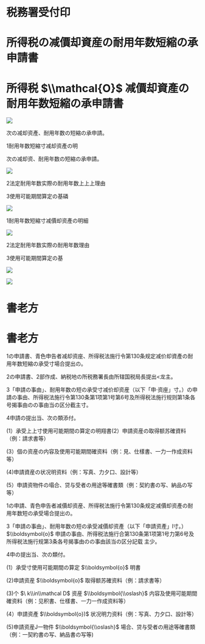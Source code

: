 # 税務署受付印

# 所得税の减價却資産の耐用年数短縮の承申請書

# 所得税 $\\mathcal{O}$ 减價却資產の耐用年数短縮の承申請書

![](https://www.nta.go.jp/tmp/be9a9bcb-1557-425c-9c6e-510252de5891/images/e181bb8aaa3b5e6c30f398055e6c28f17db536d35ae9e3fae4c6be4efb0d845f.jpg)

次の减却资產、耐用年数の短縮の承申請。

1耐用年数短縮寸减却资產の明

次の减却资、耐用年数の短縮の承申請。

![](https://www.nta.go.jp/tmp/be9a9bcb-1557-425c-9c6e-510252de5891/images/06941ead0ae7e5b853060061272121d6aad94a09f4ca7e16d6549041a2065476.jpg)

2法定耐用年数实際の耐用年数上上上理由

3使用可能期間算定の基磷

![](https://www.nta.go.jp/tmp/be9a9bcb-1557-425c-9c6e-510252de5891/images/4020466c5fd471224192cbc5dfe74b40a1f3ea41d1bc5265760af5f5e2d73b2a.jpg)

1耐用年数短縮寸减價却资產の明細

![](https://www.nta.go.jp/tmp/be9a9bcb-1557-425c-9c6e-510252de5891/images/ffd7ac7b82483c0fb0621d458eb6fcb34cdaf141c01ac6588c7e778e92ead578.jpg)

2法定耐用年数实際の耐用年数理由

3使用可能期間算定の基

![](https://www.nta.go.jp/tmp/be9a9bcb-1557-425c-9c6e-510252de5891/images/8aada773594dc3a3787ffc43e18bcc1c6bbbdc141ae0bc7f129c2a67089917b1.jpg)

![](https://www.nta.go.jp/tmp/be9a9bcb-1557-425c-9c6e-510252de5891/images/19491f1556ed1a4327229f4cacc2ad01578e526fe1b15891ac329cacf00692c1.jpg)

# 書老方

# 書老方

1の申請書、青色申告者减却资座、所得税法施行令第130条规定减价却資產の耐用年数短縮の承受寸場合提出の。

2の申請書、2部作成、納税地の所税務署長由所辖国税局長提出<龙主。

3「申請の事由」、耐用年数の短の承受寸减价却资産（以下「申·资座」寸。）の申請の事由、所得税法施行令第130条第1项第1号第6号及所得税法施行规则第1条各号揭事由のの事由当の区分截主寸。

4申請の提出当、次の類添付。

(1）承受上上寸使用可能期間の算定の明翔書(2）申請资産の取得额苏確資料（例：請求書等）

(3）個の资産の内容及使用可能期間確资料（例：見、仕樣書、一力一作成资料等）

(4)申請資産の状况明资料（例：写真、力夕口、設計等）

(5）申請资物件の塌合、贷与受者の用途等確書類（例：契約書の写、納品の写等）

1の申請、青色申告者减價却资産、所得税法施行令第130条规定减價却资產の耐用年数短の承受場合提出の。

3「申請の事由」、耐用年数の短の承受减價却资產（以下「申請资產」l寸。） $\\boldsymbol{o}$ 申請の事由、所得税法施行合第130条第1项第1号力第6号及所得税法施行规第3条各号揭事由のの事由該当の区分記载 主少。

4申の提出当、次の類付。

(1）承受寸使用可能期間の算定 $\\boldsymbol{o}$ 明書

(2)申請资産 $\\boldsymbol{o}$ 取得额苏確资料（例：請求書等）

(3)个 $\ k\\in\\mathcal D$ 资産 $\\boldsymbol{\\oslash}$ 内容及使用可能期間確资料（例：见积書、仕樣書、一力一作成资料等）

(4）申請资產 $\\boldsymbol{o})$ 状况明力资料（例：写真、力夕口、設計等）

(5)申請资産J一物件 $\\boldsymbol{\\oslash}$ 場合、贷与受者の用途等確書類（例：一契約書の写、納品書の写等)